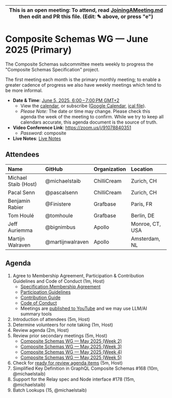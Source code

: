 <!--

# How to join (copied directly from /JoiningAMeeting.md)

Hello! You're welcome to join our subcommittee meeting and add to the agenda by
following these three steps:

1.  Add your name to the list of attendees (in alphabetical order).

    - To respect meeting size, attendees should be relevant to the agenda. That
      means we expect most who join the meeting to participate in discussion. If
      you'd rather just watch, check out our YouTube[1].

    - Please include the organization (or project) you represent, and the
      location (including country code[2]) you expect to be located in during
      the meeting.

    - If you're willing to help take notes, add "✏️" after your name (eg. Ada
      Lovelace ✏). This is hugely helpful!

2.  If relevant, add your topic to the agenda (sorted by expected time).

    - Every agenda item has four parts: 1) the topic, 2) an expected time
      constraint, 3) who's leading the discussion, and 4) a list of any relevant
      links (RFC docs, issues, PRs, presentations, etc). Follow the format of
      existing agenda items.

    - Know what you want to get out of the agenda topic - what feedback do you
      need? What questions do you need answered? Are you looking for consensus
      or just directional feedback?

    - If your topic is a new proposal it's likely an "RFC 0"[3]. The barrier of
      entry for documenting new proposals is intentionally low, writing a few
      sentences about the problem you're trying to solve and the rough shape of
      your proposed solution is normally sufficient.

      You can create a link for this:

      - As an issue against this repo.
      - As a GitHub discussion in this repo.
      - As an RFC document into the rfcs/ folder of this repo.

3.  Review our guidelines and agree to our Spec Membership & CLA.

    - Review and understand our Spec Membership Agreement, Participation &
      Contribution Guidelines, and Code of Conduct. You'll find links to these
      in the first agenda item of every meeting.

    - If this is your first time, our bot will comment on your Pull Request with
      a link to our Spec Membership & CLA. Please follow along and agree before
      your PR is merged.

      Your organization may sign this for all of its members. To set this up,
      please ask operations@graphql.org.

PLEASE TAKE NOTE:

- By joining this meeting you must agree to the Specification Membership
  Agreement and Code of Conduct.

- Meetings are recorded and made available on YouTube[1], by joining you consent
  to being recorded.

[1] Youtube: https://www.youtube.com/channel/UCERcwLeheOXp_u61jEXxHMA [2]
Country codes:
https://en.wikipedia.org/wiki/List_of_ISO_3166_country_codes#Current_ISO_3166_country_codes
[3] RFC stages:
https://github.com/graphql/graphql-spec/blob/main/CONTRIBUTING.md#rfc-contribution-stages


-->

| This is an open meeting: To attend, read [JoiningAMeeting.md][] then edit and PR this file. (Edit: ✎ above, or press "e") |
| ---------------------------------------------------------------------------------------- |

# Composite Schemas WG — June 2025 (Primary)

The Composite Schemas subcommittee meets weekly to progress the "Composite
Schemas Specification" project.

The first meeting each month is the primary monthly meeting; to enable a greater
cadence of progress we also have weekly meetings which tend to be more informal.

- **Date & Time**: [June 5, 2025, 6:00 – 7:00 PM GMT+2](https://www.timeanddate.com/worldclock/converter.html?iso=20250605T160000&p1=3775&p2=110&p3=24&p4=37&p5=188&p6=496&p7=676&p8=438&p9=268&p10=234&p11=78&p12=604)
  - View the [calendar][], or subscribe ([Google Calendar][], [ical file][]).
  - _Please Note:_ The date or time may change. Please check this agenda the
    week of the meeting to confirm. While we try to keep all calendars accurate,
    this agenda document is the source of truth.
- **Video Conference Link**: https://zoom.us/j/91078840351
  - _Password:_ composite
- **Live Notes**: [Live Notes][]

[calendar]: https://calendar.google.com/calendar/embed?src=linuxfoundation.org_ik79t9uuj2p32i3r203dgv5mo8%40group.calendar.google.com
[google calendar]: https://calendar.google.com/calendar?cid=bGludXhmb3VuZGF0aW9uLm9yZ19pazc5dDl1dWoycDMyaTNyMjAzZGd2NW1vOEBncm91cC5jYWxlbmRhci5nb29nbGUuY29t
[ical file]: https://calendar.google.com/calendar/ical/linuxfoundation.org_ik79t9uuj2p32i3r203dgv5mo8%40group.calendar.google.com/public/basic.ics
[JoiningAMeeting.md]: https://github.com/graphql/composite-schemas-wg/blob/main/JoiningAMeeting.md
[live notes]: https://docs.google.com/document/d/1hJO6U7daYvcNcQ3FBKnh3v4R256ers6M8IGyqRpY_kE/edit?usp=sharing

## Attendees

<!-- prettier-ignore -->
| Name                   | GitHub              | Organization       | Location              |
| :--------------------- | :------------------ | :----------------- | :-------------------- |
| Michael Staib (Host)   | @michaelstaib       | ChilliCream        | Zurich, CH            |
| Pacal Senn             | @pascalsenn         | ChilliCream        | Zurich, CH            |
| Benjamin Rabier        | @Finistere          | Grafbase           | Paris, FR             |
| Tom Houlé              | @tomhoule           | Grafbase           | Berlin, DE            |
| Jeff Auriemma          | @bignimbus          | Apollo             | Monroe, CT, USA       |
| Martijn Walraven       | @martijnwalraven    | Apollo             | Amsterdam, NL         |


## Agenda

1. Agree to Membership Agreement, Participation & Contribution Guidelines and Code of Conduct (1m, Host)
   - [Specification Membership Agreement](https://github.com/graphql/foundation)
   - [Participation Guidelines](https://github.com/graphql/graphql-wg#participation-guidelines)
   - [Contribution Guide](https://github.com/graphql/graphql-spec/blob/main/CONTRIBUTING.md)
   - [Code of Conduct](https://github.com/graphql/foundation/blob/master/CODE-OF-CONDUCT.md)
   - Meetings are [published to YouTube](https://www.youtube.com/@GraphQLFoundation/videos) and we may use LLM/AI summary tools
1. Introduction of attendees (5m, Host)
1. Determine volunteers for note taking (1m, Host)
1. Review agenda (2m, Host)
1. Review prior secondary meetings (5m, Host)
   - [Composite Schemas WG — May 2025 (Week 2)](https://github.com/graphql/composite-schemas-wg/blob/main/agendas/2025/05-May/08-week-2.md)
   - [Composite Schemas WG — May 2025 (Week 3)](https://github.com/graphql/composite-schemas-wg/blob/main/agendas/2025/05-May/15-week-3.md)
   - [Composite Schemas WG — May 2025 (Week 4)](https://github.com/graphql/composite-schemas-wg/blob/main/agendas/2025/05-May/22-week-4.md)
   - [Composite Schemas WG — May 2025 (Week 5)](https://github.com/graphql/composite-schemas-wg/blob/main/agendas/2025/05-May/29-week-5.md)
1. Check for [ready for review agenda items](https://github.com/graphql/composite-schemas-wg/issues?q=is%3Aissue+is%3Aopen+label%3A%22Ready+for+review+%F0%9F%99%8C%22+sort%3Aupdated-desc) (5m, Host)
1. Simplified Key Definition in GraphQL Composite Schemas #168 (10m, @michaelstaib)
1. Support for the Relay spec and Node interface #178 (15m, @michaelstaib)
1. Batch Lookups (15, @michaelstaib)
